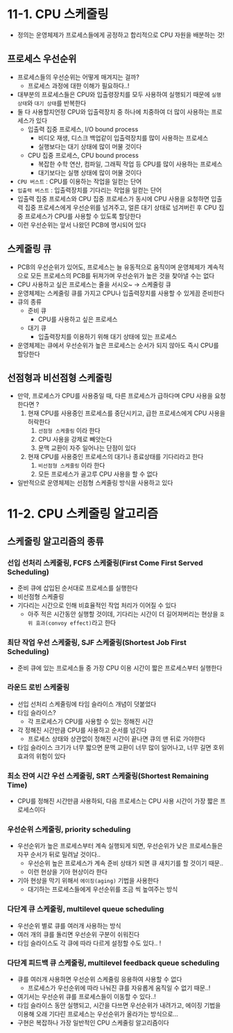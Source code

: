 # 11-1. CPU 스케줄링

- 정의는 운영체제가 프로세스들에게 공정하고 합리적으로 CPU 자원을 배분하는 것!

## 프로세스 우선순위

- 프로세스들의 우선순위는 어떻게 매겨지는 걸까?
  - 프로세스 과정에 대한 이해가 필요하다..!
- 대부분의 프로세스들은 CPU와 입출령장치를 모두 사용하여 실행되기 때문에 `실행 상태`와 `대기 상태`를 반복한다
- 둘 다 사용할지언정 CPU와 입출력장치 중 하나에 치중하여 더 많이 사용하는 프로세스가 있다
  - 입출력 집중 프로세스, I/O bound process
    - 비디오 재생, 디스크 백업같이 입출력장치를 많이 사용하는 프로세스
    - 실행보다는 대기 상태에 많이 머물 것이다
  - CPU 집중 프로세스, CPU bound process
    - 복잡한 수학 연산, 컴파일, 그래픽 작업 등 CPU를 많이 사용하는 프로세스
    - 대기보다는 실행 상태에 많이 머물 것이다
- `CPU 버스트` : CPU를 이용하는 작업을 일컫는 단어
- `입출력 버스트` : 입출력장치를 기다리는 작업을 일컫는 단어
- 입출력 집중 프로세스와 CPU 집중 프로세스가 동시에 CPU 사용을 요청하면 입출력 집중 프로세스에게 우선순위를 넘겨주고, 얼른 대기 상태로 넘겨버린 후 CPU 집중 프로세스가 CPU를 사용할 수 있도록 할당한다
- 이런 우선순위는 앞서 나왔던 PCB에 명시되어 있다

## 스케줄링 큐

- PCB의 우선순위가 있어도, 프로세스는 늘 유동적으로 움직이며 운영체제가 계속적으로 모든 프로세스의 PCB를 뒤져가며 우선순위가 높은 것을 찾아낼 수는 없다
- CPU 사용하고 싶은 프로세스는 줄을 서시오~ → 스케줄링 큐
- 운영체제는 스케줄링 큐를 가지고 CPU나 입출력장치를 사용할 수 있게끔 준비한다
- 큐의 종류
  - 준비 큐
    - CPU를 사용하고 싶은 프로세스
  - 대기 큐
    - 입출력장치를 이용하기 위해 대기 상태에 있는 프로세스
- 운영체제는 큐에서 우선순위가 높은 프로세스는 순서가 되지 않아도 즉시 CPU를 할당한다

## 선점형과 비선점형 스케줄링

- 만약, 프로세스가 CPU를 사용중일 때, 다른 프로세스가 급하다며 CPU 사용을 요청한다면 ?
  1. 현재 CPU를 사용중인 프로세스를 중단시키고, 급한 프로세스에게 CPU 사용을 허락한다
     1. `선점형 스케줄링` 이라 한다
     2. CPU 사용을 강제로 빼앗는다
     3. 문맥 교환이 자주 일어나는 단점이 있다
  2. 현재 CPU를 사용중인 프로세스의 대기나 종료상태를 기다리라고 한다
     1. `비선점형 스케줄링` 이라 한다
     2. 모든 프로세스가 골고루 CPU 사용을 할 수 없다
- 일반적으로 운영체제는 선점형 스케줄링 방식을 사용하고 있다

# 11-2. CPU 스케줄링 알고리즘

## 스케줄링 알고리즘의 종류

### 선입 선처리 스케줄링, FCFS 스케줄링(First Come First Served Scheduling)

- 준비 큐에 삽입된 순서대로 프로세스를 실행한다
- 비선점형 스케줄링
- 기다리는 시간으로 인해 비효율적인 작업 처리가 이어질 수 있다
  - 아주 적은 시간동안 실행할 것이데, 기다리는 시간이 더 길어져버리는 현상을 `호위 효과(convoy effect)`라고 한다

### 최단 작업 우선 스케줄링, SJF 스케줄링(Shortest Job First Scheduling)

- 준비 큐에 있는 프로세스들 중 가장 CPU 이용 시간이 짧은 프로세스부터 실행한다

### 라운드 로빈 스케줄링

- 선입 선처리 스케줄링에 타임 슬라이스 개념이 덧붙었다
- 타임 슬라이스?
  - 각 프로세스가 CPU를 사용할 수 있는 정해진 시간
- 각 정해진 시간만큼 CPU를 사용하고 순서를 넘긴다
  - 프로세스 상태와 상관없이 정해진 시간이 끝나면 큐의 맨 뒤로 가야한다
- 타임 슬라이스 크기가 너무 짧으면 문맥 교환이 너무 많이 일어나고, 너무 길면 호위 효과의 위험이 있다

### 최소 잔여 시간 우선 스케줄링, SRT 스케줄링(Shortest Remaining Time)

- CPU를 정해진 시간만큼 사용하되, 다음 프로세스는 CPU 사용 시간이 가장 짧은 프로세스이다

### 우선순위 스케줄링, priority scheduling

- 우선순위가 높은 프로세스부터 계속 실행되게 되면, 우선순위가 낮은 프로세스들은 자꾸 순서가 뒤로 밀려날 것이다..
  - 우선순위 높은 프로세스가 계속 준비 상태가 되면 큐 새치기를 할 것이기 때문..
  - 이런 현상을 기아 현상이라 한다
- 기아 현상을 막기 위해서 `에이징(aging)` 기법을 사용한다
  - 대기하는 프로세스들에게 우선순위를 조금 씩 높여주는 방식

### 다단계 큐 스케줄링, multilevel queue scheduling

- 우선순위 별로 큐를 여러개 사용하는 방식
- 여러 개의 큐를 돌리면 우선순위 구분이 쉬워진다
- 타임 슬라이스도 각 큐에 따라 다르게 설정할 수도 있다.. !

### 다단계 피드백 큐 스케줄링, multilevel feedback queue scheduling

- 큐를 여러개 사용하면 우선순위 스케줄링 응용하여 사용할 수 없다
  - 프로세스가 우선순위에 따라 나눠진 큐를 자유롭게 움직일 수 없기 때문..!
- 여기서는 우선순위 큐를 프로세스들이 이동할 수 있다..!
- 타임 슬라이스 동안 실행되고, 시간을 다쓰면 우선순위가 내려가고, 에이징 기법을 이용해 오래 기다린 프로세스는 우선순위가 올라가는 방식으로…
- 구현은 복잡하나 가장 일반적인 CPU 스케줄링 알고리즘이다

